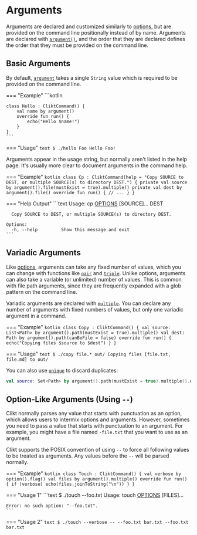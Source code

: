 # Arguments

Arguments are declared and customized similarly to [options][options],
but are provided on the command line positionally instead of by name.
Arguments are declared with [`argument()`][argument],
and the order that they are declared defines the order that they
must be provided on the command line.

## Basic Arguments

By default, [`argument`][argument] takes a single `String` value which is required to be
provided on the command line.

=== "Example"
    ```kotlin

    class Hello : CliktCommand() {
        val name by argument()
        override fun run() {
            echo("Hello $name!")
        }
    }
    ```

=== "Usage"
    ```text
    $ ./hello Foo
    Hello Foo!
    ```

Arguments appear in the usage string, but normally aren't listed in the
help page. It's usually more clear to document arguments in the command
help.

=== "Example"
    ```kotlin
    class Cp : CliktCommand(help = "Copy SOURCE to DEST, or multiple SOURCE(s) to directory DEST.") {
        private val source by argument().file(mustExist = true).multiple()
        private val dest by argument().file()
        override fun run() {
            // ...
        }
    }
    ```

=== "Help Output"
    ```text
    Usage: cp [OPTIONS] [SOURCE]... DEST

      Copy SOURCE to DEST, or multiple SOURCE(s) to directory DEST.

    Options:
      -h, --help         Show this message and exit
    ```

## Variadic Arguments

Like [options][options], arguments can take any fixed number of values, which you can change with
functions like [`pair`][pair] and [`triple`][triple]. Unlike options, arguments can also take a
variable (or unlimited) number of values. This is common with file path arguments, since
they are frequently expanded with a glob pattern on the command line.

Variadic arguments are declared with [`multiple`][multiple]. You can declare any number of arguments
with fixed numbers of values, but only one variadic argument in a command.

=== "Example"
    ```kotlin
    class Copy : CliktCommand() {
        val source: List<Path> by argument().path(mustExist = true).multiple()
        val dest: Path by argument().path(canBeFile = false)
        override fun run() {
            echo("Copying files $source to $dest")
        }
    }
    ```

=== "Usage"
    ```text
    $ ./copy file.* out/
    Copying files [file.txt, file.md] to out/
    ```

You can also use [`unique`][unique] to discard duplicates:

```kotlin
val source: Set<Path> by argument().path(mustExist = true).multiple().unique()
```

## Option-Like Arguments (Using `--`)

Clikt normally parses any value that starts with punctuation as an
option, which allows users to intermix options and arguments. However,
sometimes you need to pass a value that starts with punctuation to an
argument. For example, you might have a file named `-file.txt` that you
want to use as an argument.

Clikt supports the POSIX convention of using `--` to force all following
values to be treated as arguments. Any values before the `--` will be
parsed normally.

=== "Example"
    ```kotlin
    class Touch : CliktCommand() {
        val verbose by option().flag()
        val files by argument().multiple()
        override fun run() {
            if (verbose) echo(files.joinToString("\n"))
        }
    }
    ```

=== "Usage 1"
    ```text
    $ ./touch --foo.txt
    Usage: touch [OPTIONS] [FILES]...

    Error: no such option: "--foo.txt".
    ```

=== "Usage 2"
    ```text
    $ ./touch --verbose -- --foo.txt bar.txt
    --foo.txt
    bar.txt
    ```


[argument]: api/clikt/com.github.ajalt.clikt.parameters.arguments/argument.md
[multiple]: api/clikt/com.github.ajalt.clikt.parameters.arguments/multiple.md
[options]:  options.md
[pair]:     api/clikt/com.github.ajalt.clikt.parameters.arguments/pair.md
[triple]:   api/clikt/com.github.ajalt.clikt.parameters.arguments/triple.md
[unique]:   api/clikt/com.github.ajalt.clikt.parameters.arguments/unique.md
